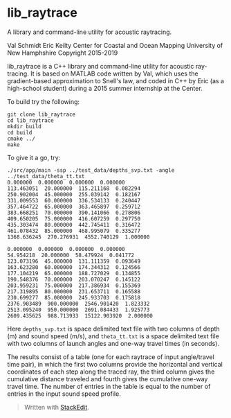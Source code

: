 ﻿# lib_raytrace

A library and command-line utility for acoustic raytracing.

Val Schmidt
Eric Keilty
Center for Coastal and Ocean Mapping
University of New Hamphshire
Copyright 2015-2019

lib_raytrace is a C++ library and command-line utility for acoustic ray-tracing. It is based on MATLAB code written by Val, which uses the gradient-based approximation to Snell's law, and coded in C++ by Eric (as a high-school student) during a 2015 summer internship at the Center. 

To build try the following:

    git clone lib_raytrace
    cd lib_raytrace
    mkdir build
    cd build
    cmake ../
    make

To give it a go, try:

    ./src/app/main -ssp ../test_data/depths_svp.txt -angle ../test_data/theta_tt.txt
    0.000000  0.000000  0.000000  0.000000
    113.463051  20.000000  115.211168  0.082294
    250.902004  45.000000  255.039142  0.182167
    331.009553  60.000000  336.534133  0.240447
    357.464722  65.000000  363.465897  0.259712
    383.668251  70.000000  390.141066  0.278806
    409.650205  75.000000  416.607259  0.297750
    435.303474  80.000000  442.745411  0.316472
    461.078432  85.000000  468.995079  0.335277
    1368.636245  270.276931  4552.740129  1.000000

    0.000000  0.000000  0.000000  0.000000
    54.954218  20.000000  58.479924  0.041772
    123.073196  45.000000  131.111359  0.093649
    163.623280  60.000000  174.344312  0.124566
    177.104219  65.000000  188.727029  0.134855
    190.548376  70.000000  203.070247  0.145122
    203.959231  75.000000  217.386934  0.155369
    217.319895  80.000000  231.653711  0.165588
    230.699277  85.000000  245.933703  0.175818
    2376.903489  900.000000  2546.901420  1.823332
    2513.095240  950.000000  2691.084433  1.925773
    2609.435625  988.713933  15122.903920  2.000000

Here `depths_svp.txt` is space delimited text file with two columns of depth (m) and sound speed (m/s), and `theta_tt.txt` is a space delimited text file with two columns of launch angles and one-way travel times (in seconds). 

The results consist of a table (one for each raytrace of input angle/travel time pair), in which the first two columns provide the horizontal and vertical coordinates of each step along the traced ray, the third column gives the cumulative distance traveled and fourth gives the cumulative one-way travel time. The number of entries in the table is equal to the number of entries in the input sound speed profile.




> Written with [StackEdit](https://stackedit.io/).
